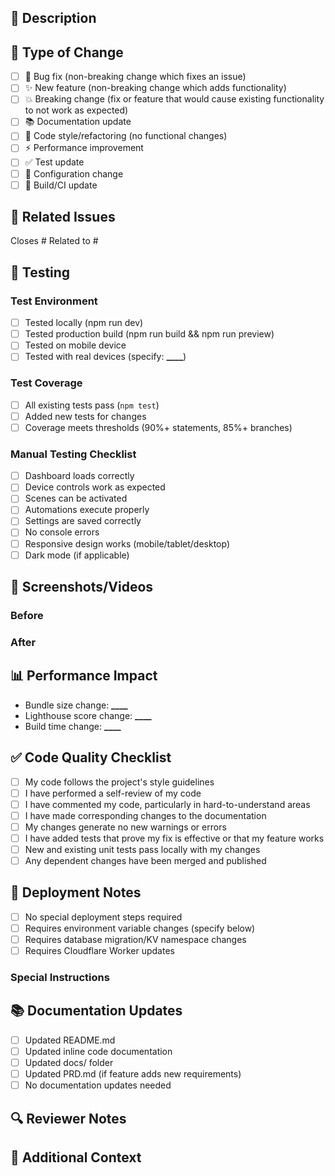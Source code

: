 ## 📝 Description

<!-- Provide a detailed description of your changes -->

## 🎯 Type of Change

<!-- Check all that apply -->

- [ ] 🐛 Bug fix (non-breaking change which fixes an issue)
- [ ] ✨ New feature (non-breaking change which adds functionality)
- [ ] 💥 Breaking change (fix or feature that would cause existing functionality to not work as expected)
- [ ] 📚 Documentation update
- [ ] 🎨 Code style/refactoring (no functional changes)
- [ ] ⚡ Performance improvement
- [ ] ✅ Test update
- [ ] 🔧 Configuration change
- [ ] 🔨 Build/CI update

## 🔗 Related Issues

<!-- Link to related issues, PRs, or discussions -->

Closes #
Related to #

## 🧪 Testing

<!-- Describe the tests you ran and how to reproduce -->

### Test Environment

- [ ] Tested locally (npm run dev)
- [ ] Tested production build (npm run build && npm run preview)
- [ ] Tested on mobile device
- [ ] Tested with real devices (specify: ******\_\_\_\_******)

### Test Coverage

- [ ] All existing tests pass (`npm test`)
- [ ] Added new tests for changes
- [ ] Coverage meets thresholds (90%+ statements, 85%+ branches)

### Manual Testing Checklist

<!-- Check all scenarios you tested -->

- [ ] Dashboard loads correctly
- [ ] Device controls work as expected
- [ ] Scenes can be activated
- [ ] Automations execute properly
- [ ] Settings are saved correctly
- [ ] No console errors
- [ ] Responsive design works (mobile/tablet/desktop)
- [ ] Dark mode (if applicable)

## 📸 Screenshots/Videos

<!-- If UI changes, add before/after screenshots or videos -->

### Before

<!-- Add screenshots here -->

### After

<!-- Add screenshots here -->

## 📊 Performance Impact

<!-- If applicable, describe any performance changes -->

- Bundle size change: ******\_\_\_\_******
- Lighthouse score change: ******\_\_\_\_******
- Build time change: ******\_\_\_\_******

## ✅ Code Quality Checklist

<!-- Ensure all items are checked before submitting -->

- [ ] My code follows the project's style guidelines
- [ ] I have performed a self-review of my code
- [ ] I have commented my code, particularly in hard-to-understand areas
- [ ] I have made corresponding changes to the documentation
- [ ] My changes generate no new warnings or errors
- [ ] I have added tests that prove my fix is effective or that my feature works
- [ ] New and existing unit tests pass locally with my changes
- [ ] Any dependent changes have been merged and published

## 🚀 Deployment Notes

<!-- Any special deployment considerations? -->

- [ ] No special deployment steps required
- [ ] Requires environment variable changes (specify below)
- [ ] Requires database migration/KV namespace changes
- [ ] Requires Cloudflare Worker updates

### Special Instructions

<!-- Add any special deployment instructions here -->

## 📚 Documentation Updates

<!-- Check all documentation that was updated -->

- [ ] Updated README.md
- [ ] Updated inline code documentation
- [ ] Updated docs/ folder
- [ ] Updated PRD.md (if feature adds new requirements)
- [ ] No documentation updates needed

## 🔍 Reviewer Notes

<!-- Any specific areas you want reviewers to focus on? -->

## 📝 Additional Context

<!-- Add any other context about the PR here -->
